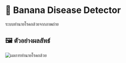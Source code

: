 # 🍌 Banana Disease Detector

ระบบทำนายโรคกล้วยจากภาพถ่าย

## 🖼️ ตัวอย่างผลลัพธ์

![ผลการทำนายโรคกล้วย](./images/banana-result.jpeg)

